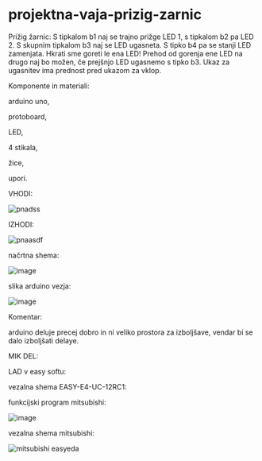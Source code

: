 # projektna-vaja-prizig-zarnic


Prižig žarnic: S tipkalom b1 naj se trajno prižge LED 1, s tipkalom b2 pa LED 2. S skupnim tipkalom b3 naj se LED ugasneta. S tipko b4 pa se stanji LED zamenjata. Hkrati sme goreti le ena LED! Prehod od gorenja ene LED na drugo naj bo možen, če prejšnjo LED ugasnemo s tipko b3. Ukaz za ugasnitev ima prednost pred ukazom za vklop.

Komponente in materiali:

arduino uno,

protoboard,

LED,

4 stikala,

žice,

upori.


VHODI:

![pnadss](https://user-images.githubusercontent.com/129928759/232752544-ef5f590e-5342-4994-810e-a456bdd1c2a3.png)

IZHODI:

![pnaasdf](https://user-images.githubusercontent.com/129928759/232752575-48fbd7e1-90d0-4377-ab16-740938f09526.png)

načrtna shema:

![image](https://user-images.githubusercontent.com/129928759/236146167-94db35fb-056b-4c01-a427-3a15f3ffd353.png)

slika arduino vezja:

![image](https://user-images.githubusercontent.com/129928759/236142873-8487819c-2060-437d-bd35-488ab5588651.png)

Komentar:

arduino deluje precej dobro in ni veliko prostora za izboljšave, vendar bi se dalo izboljšati delaye.


  MIK DEL:
  
  LAD v easy softu:
  
  
  
  vezalna shema EASY-E4-UC-12RC1:
  
  
  
  funkcijski program mitsubishi:
  
  ![image](https://github.com/nejkipras2/projektna-vaja-prizig-luci/assets/129928759/fb103e3d-dc83-49a6-8b14-ee410f9ff79e)

vezalna shema mitsubishi:

![mitsubishi easyeda](https://github.com/nejkipras2/projektna-vaja-prizig-luci/assets/129928759/637200a3-f511-4912-836e-6d39736abb4e)
